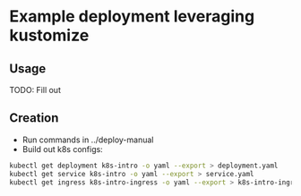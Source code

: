 # Example deployment leveraging kustomize

## Usage

TODO: Fill out

## Creation

* Run commands in ../deploy-manual
* Build out k8s configs:

```sh
kubectl get deployment k8s-intro -o yaml --export > deployment.yaml
kubectl get service k8s-intro -o yaml --export > service.yaml
kubectl get ingress k8s-intro-ingress -o yaml --export > k8s-intro-ingress.yaml
```
